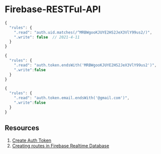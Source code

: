 # Firebase-RESTFul-API


```javascript
{
  "rules": {
    ".read": "auth.uid.matches(/^MRBWgooKJUYE2HS2JeX3VlY99us2/)",
    ".write": false  // 2021-4-11
  }
}
```

```javascript 
{
  "rules": {
    ".read": "auth.token.endsWith('MRBWgooKJUYE2HS2JeX3VlY99us2')",
    ".write":false 
  }
}
```

```javascript 
{
  "rules": {
    ".read": "auth.token.email.endsWith('@gmail.com')",
    ".write":false 
  }
}
```


## Resources 

1. [Create Auth Token](https://stackoverflow.com/questions/38661839/using-postman-to-access-firebase-rest-api)
2. [Creating routes in Firebase Realtime Database](https://www.youtube.com/watch?v=rB1qGYYaoPc)
